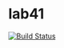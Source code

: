 # lab41

[![Build Status](https://travis-ci.com/Maksim-Bakharev/lab41.svg?branch=test)](https://travis-ci.com/Maksim-Bakharev/lab41)
